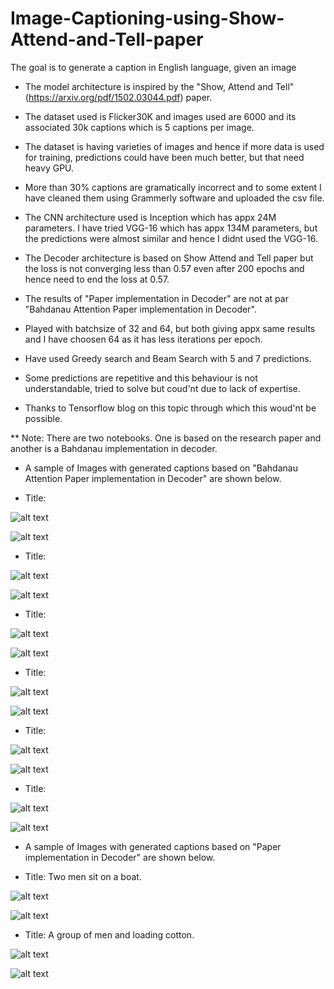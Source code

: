 # Image-Captioning-using-Show-Attend-and-Tell-paper
The goal is to generate a caption in English language, given an image

* The model architecture is inspired by the "Show, Attend and Tell" (https://arxiv.org/pdf/1502.03044.pdf) paper.

* The dataset used is Flicker30K and images used are 6000 and its associated 30k captions which is 5 captions per image.
* The dataset is having varieties of images and hence if more data is used for training, predictions could have been much better, but that need
  heavy GPU.
* More than 30% captions are gramatically incorrect and to some extent I have cleaned them using Grammerly software and uploaded the csv file.
* The CNN architecture used is Inception which has appx 24M parameters. I have tried VGG-16 which has appx 134M parameters, but the
  predictions were almost similar and hence I didnt used the VGG-16.
* The Decoder architecture is based on Show Attend and Tell paper but the loss is not converging less than 0.57 even after 200 epochs and
  hence need to end the loss at 0.57.
* The results of "Paper implementation in Decoder" are not at par "Bahdanau Attention Paper implementation in Decoder".
* Played with batchsize of 32 and 64, but both giving appx same results and I have choosen 64 as it has less iterations per epoch.
* Have used Greedy search and Beam Search with 5 and 7 predictions.
* Some predictions are repetitive and this behaviour is not understandable, tried to solve but coud'nt due to lack of expertise.
* Thanks to Tensorflow blog on this topic through which this woud'nt be possible.


** Note: There are two notebooks. One is based on the research paper and another is a Bahdanau implementation in decoder.

* A sample of Images with generated captions based on "Bahdanau Attention Paper implementation in Decoder" are shown below.

* Title: 

![alt text](https://github.com/bharathbhimshetty/Image-Captioning-using-Show-Attend-and-Tell-paper/blob/master/5.jpg?raw=true)

![alt text](https://github.com/bharathbhimshetty/Image-Captioning-using-Show-Attend-and-Tell-paper/blob/master/6.jpg?raw=true)

* Title: 

![alt text](https://github.com/bharathbhimshetty/Image-Captioning-using-Show-Attend-and-Tell-paper/blob/master/7.jpg?raw=true)

![alt text](https://github.com/bharathbhimshetty/Image-Captioning-using-Show-Attend-and-Tell-paper/blob/master/8.jpg?raw=true)

* Title: 

![alt text](https://github.com/bharathbhimshetty/Image-Captioning-using-Show-Attend-and-Tell-paper/blob/master/9.jpg?raw=true)

![alt text](https://github.com/bharathbhimshetty/Image-Captioning-using-Show-Attend-and-Tell-paper/blob/master/10.jpg?raw=true)

* Title: 

![alt text](https://github.com/bharathbhimshetty/Image-Captioning-using-Show-Attend-and-Tell-paper/blob/master/11.jpg?raw=true)

![alt text](https://github.com/bharathbhimshetty/Image-Captioning-using-Show-Attend-and-Tell-paper/blob/master/12.jpg?raw=true)

* Title: 

![alt text](https://github.com/bharathbhimshetty/Image-Captioning-using-Show-Attend-and-Tell-paper/blob/master/13.jpg?raw=true)

![alt text](https://github.com/bharathbhimshetty/Image-Captioning-using-Show-Attend-and-Tell-paper/blob/master/14.jpg?raw=true)

* Title: 

![alt text](https://github.com/bharathbhimshetty/Image-Captioning-using-Show-Attend-and-Tell-paper/blob/master/15.jpg?raw=true)

![alt text](https://github.com/bharathbhimshetty/Image-Captioning-using-Show-Attend-and-Tell-paper/blob/master/16.jpg?raw=true)



* A sample of Images with generated captions based on "Paper implementation in Decoder" are shown below.

* Title: Two men sit on a boat.

![alt text](https://github.com/bharathbhimshetty/Image-Captioning-using-Show-Attend-and-Tell-paper/blob/master/2.jpg?raw=true)

![alt text](https://github.com/bharathbhimshetty/Image-Captioning-using-Show-Attend-and-Tell-paper/blob/master/1.jpg?raw=true)

* Title: A group of men and loading cotton.

![alt text](https://github.com/bharathbhimshetty/Image-Captioning-using-Show-Attend-and-Tell-paper/blob/master/4.jpg?raw=true)

![alt text](https://github.com/bharathbhimshetty/Image-Captioning-using-Show-Attend-and-Tell-paper/blob/master/3.jpg?raw=true)

